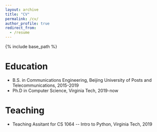 ```yaml
---
layout: archive
title: "CV"
permalink: /cv/
author_profile: true
redirect_from:
  - /resume
---
```


{% include base_path %}


Education
======
* B.S. in Communications Engineering, Beijing University of Posts and Telecommunications, 2015-2019
* Ph.D in Computer Science, Virginia Tech, 2019-now

  
Teaching
======
* Teaching Assitant for CS 1064 -- Intro to Python, Virginia Tech, 2019

  
